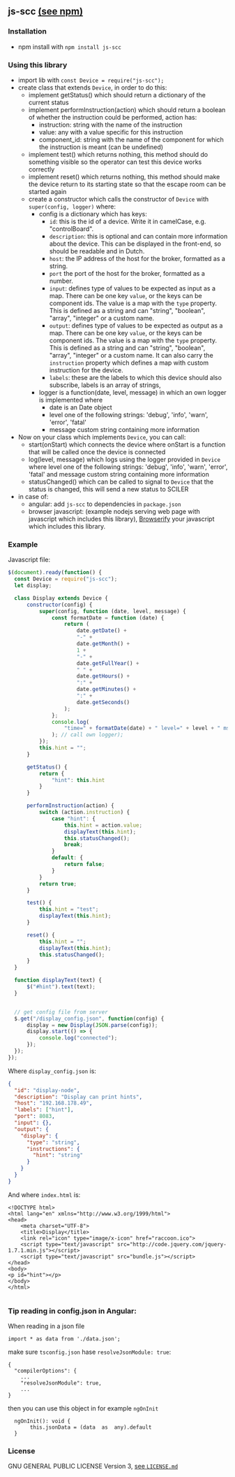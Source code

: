 ## js-scc [(see npm)](https://www.npmjs.com/package/js-scc)

### Installation
- npm install with ```npm install js-scc```

### Using this library
- import lib with ```const Device = require("js-scc");```
- create class that extends `Device`, in order to do this:
    - implement getStatus() which should return a dictionary of the current status
    - implement performInstruction(action) which should return a boolean of whether the instruction could be performed, action has:
        - instruction: string with the name of the instruction
        - value: any with a value specific for this instruction
        - component_id: string with the name of the component for which the instruction is meant (can be undefined) 
    - implement test() which returns nothing, this method should do something visible so the operator can test this device works correctly
    - implement reset() which returns nothing, this method should make the device return to its starting state so that the escape room can be started again
    - create a constructor which calls the constructor of `Device` with `super(config, logger)` where:
        - config is a dictionary which has keys:
            - `id`: this is the id of a device. Write it in camelCase, e.g. "controlBoard".
            - `description`: this is optional and can contain more information about the device. This can be displayed in the front-end, so should be readable and in Dutch. 
            - `host`: the IP address of the host for the broker, formatted as a string.
            - `port` the port of the host for the broker, formatted as a number.
            - `input`: defines type of values to be expected as input as a map. There can be one key `value`, or the keys can be component ids. 
                The value is a map with the `type` property. This is defined as a string and can "string", "boolean", "array", "integer" or a custom name. 
            - `output`: defines type of values to be expected as output as a map. There can be one key `value`, or the keys can be component ids. 
                The value is a map with the `type` property. This is defined as a string and can "string", "boolean", "array", "integer" or a custom name.
                It can also carry the `instruction` property which defines a map with custom instruction for the device. 
            - `labels`: these are the labels to which this device should also subscribe, labels is an array of strings, 
        - logger is a function(date, level, message) in which an own logger is implemented where
             - date is an Date object
             - level one of the following strings: 'debug', 'info', 'warn', 'error', 'fatal'
             - message custom string containing more information
- Now on your class which implements `Device`, you can call:
    - start(onStart) which connects the device where onStart is a function that will be called once the device is connected
    - log(level, message) which logs using the logger provided in `Device` where level one of the following strings: 'debug', 'info', 'warn', 'error', 'fatal' and message custom string containing more information
    - statusChanged() which can be called to signal to `Device` that the status is changed, this will send a new status to SCILER
- in case of:
    - angular: add `js-scc` to dependencies in `package.json`
    - browser javascript: (example nodejs serving web page with javascript which includes this library), [Browserify](http://browserify.org/) your javascript which includes this library.

### Example
Javascript file:
```javascript
$(document).ready(function() {
  const Device = require("js-scc");
  let display;

  class Display extends Device {
      constructor(config) {
          super(config, function (date, level, message) {
              const formatDate = function (date) {
                  return (
                      date.getDate() +
                      "-" +
                      date.getMonth() +
                      1 +
                      "-" +
                      date.getFullYear() +
                      " " +
                      date.getHours() +
                      ":" +
                      date.getMinutes() +
                      ":" +
                      date.getSeconds()
                  );
              };
              console.log(
                  "time=" + formatDate(date) + " level=" + level + " msg=" + message
              ); // call own logger);
          });
          this.hint = "";
      }

      getStatus() {
          return {
              "hint": this.hint
          }
      }

      performInstruction(action) {
          switch (action.instruction) {
              case "hint": {
                  this.hint = action.value;
                  displayText(this.hint);
                  this.statusChanged();
                  break;
              }
              default: {
                  return false;
              }
          }
          return true;
      }

      test() {
          this.hint = "test";
          displayText(this.hint);
      }

      reset() {
          this.hint = "";
          displayText(this.hint);
          this.statusChanged();
      }
  }

  function displayText(text) {
      $("#hint").text(text);
  }


  // get config file from server
  $.get("/display_config.json", function(config) {
      display = new Display(JSON.parse(config));
      display.start(() => {
          console.log("connected");
      });
  });
});

```
Where `display_config.json` is:
```json
{
  "id": "display-node",
  "description": "Display can print hints",
  "host": "192.168.178.49",
  "labels": ["hint"],
  "port": 8083,
  "input": {},
  "output": {
    "display": {
      "type": "string",
      "instructions": {
        "hint": "string"
      }
    }
  }
}
```
And where `index.html` is:
```haml
<!DOCTYPE html>
<html lang="en" xmlns="http://www.w3.org/1999/html">
<head>
    <meta charset="UTF-8">
    <title>Display</title>
    <link rel="icon" type="image/x-icon" href="raccoon.ico">
    <script type="text/javascript" src="http://code.jquery.com/jquery-1.7.1.min.js"></script>
    <script type="text/javascript" src="bundle.js"></script>
</head>
<body>
<p id="hint"></p>
</body>
</html>


```


### Tip reading in config.json in Angular:
When reading in a json file
```
import * as data from './data.json';
```

make sure `tsconfig.json` hase `resolveJsonModule: true`:
```
{
  "compilerOptions": {
    ...
    "resolveJsonModule": true,
    ...
}
```

then you can use this object in for example `ngOnInit`
```
  ngOnInit(): void {
       this.jsonData = (data  as  any).default
  }
```

### License
GNU GENERAL PUBLIC LICENSE Version 3, [see `LICENSE.md`](LICENSE.md)
